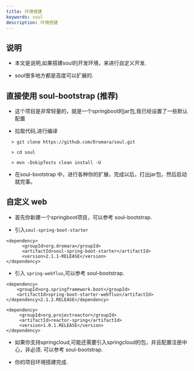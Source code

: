 ```yaml
---
title: 环境搭建
keywords: soul
description: 环境搭建
---
```




## 说明

* 本文是说明,如果搭建soul的开发环境，来进行自定义开发.

* soul很多地方都是高度可以扩展的.



## 直接使用 soul-bootstrap (推荐)

* 这个项目是非常轻量的，就是一个springboot的jar包,我已经设置了一些默认配置

* 拉取代码,进行编译

 ```
   > git clone https://github.com/Dromara/soul.git

   > cd soul

   > mvn -DskipTests clean install -U
```
* 在soul-bootstrap 中，进行各种你的扩展，完成以后，打出jar包，然后启动就完事。



## 自定义 web

* 首先你新建一个springboot项目，可以参考 soul-bootstrap.

* 引入`soul-spring-boot-starter`

```
<dependency>
      <groupId>org.dromara</groupId>
      <artifactId>soul-spring-boot-starter</artifactId>
      <version>2.1.1-RELEASE</version>
</dependency>
```

* 引入 `spring-webflux`,可以参考 soul-bootstrap.

```
<dependency>
    <groupId>org.springframework.boot</groupId>
    <artifactId>spring-boot-starter-webflux</artifactId>
</dependency>2.1.2.RELEASE</dependency>

<dependency>
     <groupId>org.projectreactor</groupId>
     <artifactId>reactor-spring</artifactId>
     <version>1.0.1.RELEASE</version>
</dependency>
```

* 如果你支持springcloud,可能还需要引入springcloud的包，并且配置注册中心，非必须.  可以参考 soul-bootstrap.


* 你的项目环境搭建完成.





